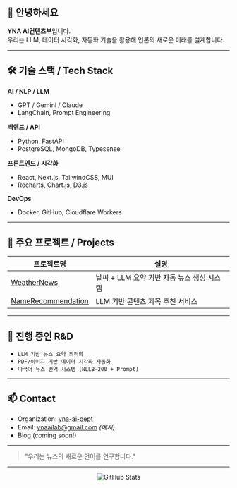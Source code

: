 ## 👋 안녕하세요

**YNA AI컨텐츠부**입니다.  
우리는 LLM, 데이터 시각화, 자동화 기술을 활용해 언론의 새로운 미래를 설계합니다.

---

## 🛠️ 기술 스택 / Tech Stack

**AI / NLP / LLM**
- GPT / Gemini / Claude 
- LangChain, Prompt Engineering

**백엔드 / API**
- Python, FastAPI
- PostgreSQL, MongoDB, Typesense

**프론트엔드 / 시각화**
- React, Next.js, TailwindCSS, MUI
- Recharts, Chart.js, D3.js

**DevOps**
- Docker, GitHub, Cloudflare Workers

---

## 🧠 주요 프로젝트 / Projects

| 프로젝트명 | 설명 |
|------------|------|
| [WeatherNews](https://github.com/yna-ai-dept/WeatherNews) | 날씨 + LLM 요약 기반 자동 뉴스 생성 시스템 |
| [NameRecommendation](https://github.com/yna-ai-dept/NameRecommendation) | LLM 기반 콘텐츠 제목 추천 서비스 |

---

## 🧩 진행 중인 R&D
- `LLM 기반 뉴스 요약 최적화`
- `PDF/이미지 기반 데이터 시각화 자동화`
- `다국어 뉴스 번역 시스템 (NLLB-200 + Prompt)`

---

## 📫 Contact
- Organization: [yna-ai-dept](https://github.com/yna-ai-dept)
- Email: ynaailab@gmail.com *(예시)*
- Blog (coming soon!)

---

> "우리는 뉴스의 새로운 언어를 연구합니다."

---

<p align="center">
  <img src="https://github-readme-stats.vercel.app/api?username=yna-ai-dept&show_icons=true&theme=default" alt="GitHub Stats" />
</p>

